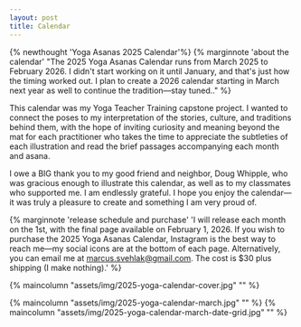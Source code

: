 ```yaml
---
layout: post
title: Calendar
---
```

{% newthought 'Yoga Asanas 2025 Calendar'%}
{% marginnote 'about the calendar' "The 2025 Yoga Asanas Calendar runs from March 2025 to February 2026. I didn't start working on it until January, and that's just how the timing worked out. I plan to create a 2026 calendar starting in March next year as well to continue the tradition—stay tuned.." %}

This calendar was my Yoga Teacher Training capstone project. I wanted to connect the poses to my interpretation of the stories, culture, and traditions behind them, with the hope of inviting curiosity and meaning beyond the mat for each practitioner who takes the time to appreciate the subtleties of each illustration and read the brief passages accompanying each month and asana.

I owe a BIG thank you to my good friend and neighbor, Doug Whipple, who was gracious enough to illustrate this calendar, as well as to my classmates who supported me. I am endlessly grateful. I hope you enjoy the calendar—it was truly a pleasure to create and something I am very proud of.

{% marginnote 'release schedule and purchase' 'I will release each month on the 1st, with the final page available on February 1, 2026. If you wish to purchase the 2025 Yoga Asanas Calendar, Instagram is the best way to reach me—my social icons are at the bottom of each page. Alternatively, you can email me at marcus.svehlak@gmail.com. The cost is $30 plus shipping (I make nothing).' %}


{% maincolumn "assets/img/2025-yoga-calendar-cover.jpg" "" %}

{% maincolumn "assets/img/2025-yoga-calendar-march.jpg" "" %}
{% maincolumn "assets/img/2025-yoga-calendar-march-date-grid.jpg" "" %}


